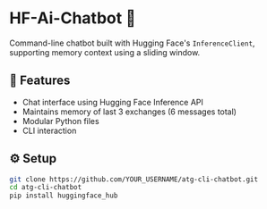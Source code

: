 # HF-Ai-Chatbot 🤖

Command-line chatbot built with Hugging Face's `InferenceClient`, supporting memory context using a sliding window.

## 🧠 Features

- Chat interface using Hugging Face Inference API
- Maintains memory of last 3 exchanges (6 messages total)
- Modular Python files
- CLI interaction

## ⚙️ Setup

```bash
git clone https://github.com/YOUR_USERNAME/atg-cli-chatbot.git
cd atg-cli-chatbot
pip install huggingface_hub
